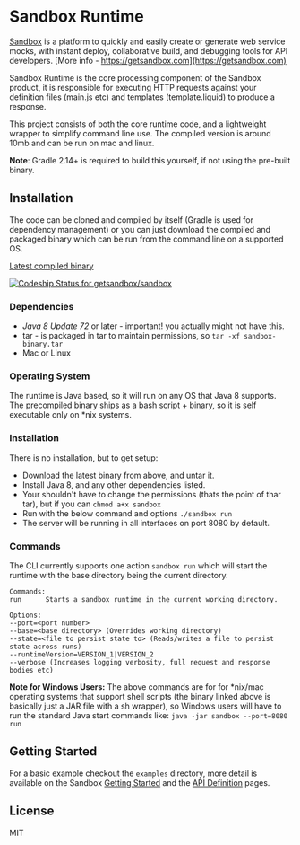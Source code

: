 # Sandbox Runtime

[Sandbox](https://getsandbox.com) is a platform to quickly and easily create or generate web service mocks, with instant deploy, collaborative build, and debugging tools for API developers. [More info - https://getsandbox.com](https://getsandbox.com)

Sandbox Runtime is the core processing component of the Sandbox product, it is responsible for executing HTTP requests against your definition files (main.js etc) and templates (template.liquid) to produce a response. 

This project consists of both the core runtime code, and a lightweight wrapper to simplify command line use. The compiled version is around 10mb and can be run on mac and linux. 

**Note**: Gradle 2.14+ is required to build this yourself, if not using the pre-built binary.

## Installation

The code can be cloned and compiled by itself (Gradle is used for dependency management) or you can just download the compiled and packaged binary which can be run from the command line on a supported OS.

[Latest compiled binary](https://s3.amazonaws.com/sandbox-binaries/runtime-binary.tar)

[ ![Codeship Status for getsandbox/sandbox](https://www.codeship.io/projects/74b27060-413f-0132-8b16-3ae7a01b01d4/status)](https://www.codeship.io/projects/44131)

### Dependencies

* _Java 8 Update 72_ or later - important! you actually might not have this.
* tar - is packaged in tar to maintain permissions, so `tar -xf sandbox-binary.tar`
* Mac or Linux

### Operating System
The runtime is Java based, so it will run on any OS that Java 8 supports. The precompiled binary ships as a bash script + binary, so it is self executable only on \*nix systems.

### Installation
There is no installation, but to get setup:
- Download the latest binary from above, and untar it.
- Install Java 8, and any other dependencies listed.
- Your shouldn't have to change the permissions (thats the point of thar tar), but if you can `chmod a+x sandbox`
- Run with the below command and options `./sandbox run`
- The server will be running in all interfaces on port 8080 by default.


### Commands

The CLI currently supports one action `sandbox run` which will start the runtime with the base directory being the current directory.

```
Commands:
run      Starts a sandbox runtime in the current working directory.

Options:
--port=<port number>
--base=<base directory> (Overrides working directory)
--state=<file to persist state to> (Reads/writes a file to persist state across runs)
--runtimeVersion=VERSION_1|VERSION_2
--verbose (Increases logging verbosity, full request and response bodies etc)
```

**Note for Windows Users:** The above commands are for for *nix/mac operating systems that support shell scripts (the binary linked above is basically just a JAR file with a sh wrapper), so Windows users will have to run the standard Java start commands like:
```java -jar sandbox --port=8080 run```



## Getting Started

For a basic example checkout the `examples` directory, more detail is available on the Sandbox [Getting Started](https://getsandbox.com/docs/getting-started) and the [API Definition](https://getsandbox.com/docs/sandbox-api) pages.

## License

MIT
